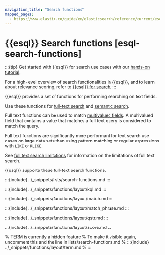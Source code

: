 ```yaml
---
navigation_title: "Search functions"
mapped_pages:
  - https://www.elastic.co/guide/en/elasticsearch/reference/current/esql-functions-operators.html#esql-search-functions
---
```


# {{esql}} Search functions [esql-search-functions]

:::{tip}
Get started with {{esql}} for search use cases with
our [hands-on tutorial](/reference/query-languages/esql/esql-search-tutorial.md).

For a high-level overview of search functionalities in {{esql}}, and to learn about relevance scoring, refer to [{{esql}} for search](docs-content://solutions/search/esql-for-search.md#esql-for-search-scoring).
:::

{{esql}} provides a set of functions for performing searching on text fields.

Use these functions
for [full-text search](docs-content://solutions/search/full-text.md)
and [semantic search](docs-content://solutions/search/semantic-search/semantic-search-semantic-text.md).

Full text functions can be used to
match [multivalued fields](/reference/query-languages/esql/esql-multivalued-fields.md).
A multivalued field that contains a value that matches a full text query is
considered to match the query.

Full text functions are significantly more performant for text search use cases
on large data sets than using pattern matching or regular expressions with
`LIKE` or `RLIKE`.

See [full text search limitations](/reference/query-languages/esql/limitations.md#esql-limitations-full-text-search)
for information on the limitations of full text search.

{{esql}} supports these full-text search functions:

:::{include} ../_snippets/lists/search-functions.md
:::

:::{include} ../_snippets/functions/layout/kql.md
:::

:::{include} ../_snippets/functions/layout/match.md
:::

:::{include} ../_snippets/functions/layout/match_phrase.md
:::

:::{include} ../_snippets/functions/layout/qstr.md
:::

:::{include} ../_snippets/functions/layout/score.md
:::


% TERM is currently a hidden feature
% To make it visible again, uncomment this and the line in
lists/search-functions.md
% :::{include} ../_snippets/functions/layout/term.md
% :::

